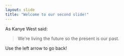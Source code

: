 ```yaml
---
layout: slide
title: "Welcome to our second slide!"
---
```

As Kanye West said:

> We're living the future so
> the present is our past.

Use the left arrow to go back!